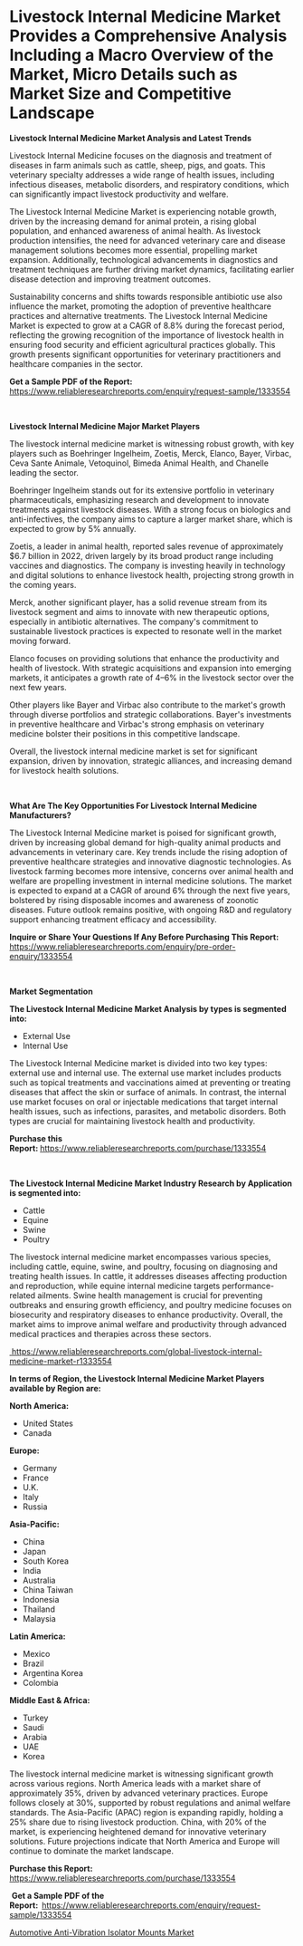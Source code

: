 <p><h1>Livestock Internal Medicine Market Provides a Comprehensive Analysis Including a Macro Overview of the Market, Micro Details such as Market Size and Competitive Landscape</h1></p><p><strong>Livestock Internal Medicine Market Analysis and Latest Trends</strong></p>
<p><p>Livestock Internal Medicine focuses on the diagnosis and treatment of diseases in farm animals such as cattle, sheep, pigs, and goats. This veterinary specialty addresses a wide range of health issues, including infectious diseases, metabolic disorders, and respiratory conditions, which can significantly impact livestock productivity and welfare. </p><p>The Livestock Internal Medicine Market is experiencing notable growth, driven by the increasing demand for animal protein, a rising global population, and enhanced awareness of animal health. As livestock production intensifies, the need for advanced veterinary care and disease management solutions becomes more essential, propelling market expansion. Additionally, technological advancements in diagnostics and treatment techniques are further driving market dynamics, facilitating earlier disease detection and improving treatment outcomes.</p><p>Sustainability concerns and shifts towards responsible antibiotic use also influence the market, promoting the adoption of preventive healthcare practices and alternative treatments. The Livestock Internal Medicine Market is expected to grow at a CAGR of 8.8% during the forecast period, reflecting the growing recognition of the importance of livestock health in ensuring food security and efficient agricultural practices globally. This growth presents significant opportunities for veterinary practitioners and healthcare companies in the sector.</p></p>
<p><strong>Get a Sample PDF of the Report:&nbsp;</strong> <a href="https://www.reliableresearchreports.com/enquiry/request-sample/1333554?utm_campaign=3002&utm_medium=2&utm_source=Github&utm_content=ia&utm_term=24032025&utm_id=livestock-internal-medicine">https://www.reliableresearchreports.com/enquiry/request-sample/1333554</a></p>
<p>&nbsp;</p>
<p><strong>Livestock Internal Medicine Major Market Players</strong></p>
<p><p>The livestock internal medicine market is witnessing robust growth, with key players such as Boehringer Ingelheim, Zoetis, Merck, Elanco, Bayer, Virbac, Ceva Sante Animale, Vetoquinol, Bimeda Animal Health, and Chanelle leading the sector. </p><p>Boehringer Ingelheim stands out for its extensive portfolio in veterinary pharmaceuticals, emphasizing research and development to innovate treatments against livestock diseases. With a strong focus on biologics and anti-infectives, the company aims to capture a larger market share, which is expected to grow by 5% annually.</p><p>Zoetis, a leader in animal health, reported sales revenue of approximately $6.7 billion in 2022, driven largely by its broad product range including vaccines and diagnostics. The company is investing heavily in technology and digital solutions to enhance livestock health, projecting strong growth in the coming years.</p><p>Merck, another significant player, has a solid revenue stream from its livestock segment and aims to innovate with new therapeutic options, especially in antibiotic alternatives. The company's commitment to sustainable livestock practices is expected to resonate well in the market moving forward.</p><p>Elanco focuses on providing solutions that enhance the productivity and health of livestock. With strategic acquisitions and expansion into emerging markets, it anticipates a growth rate of 4–6% in the livestock sector over the next few years.</p><p>Other players like Bayer and Virbac also contribute to the market's growth through diverse portfolios and strategic collaborations. Bayer's investments in preventive healthcare and Virbac's strong emphasis on veterinary medicine bolster their positions in this competitive landscape.</p><p>Overall, the livestock internal medicine market is set for significant expansion, driven by innovation, strategic alliances, and increasing demand for livestock health solutions.</p></p>
<p>&nbsp;</p>
<p><strong>What Are The Key Opportunities For Livestock Internal Medicine Manufacturers?</strong></p>
<p><p>The Livestock Internal Medicine market is poised for significant growth, driven by increasing global demand for high-quality animal products and advancements in veterinary care. Key trends include the rising adoption of preventive healthcare strategies and innovative diagnostic technologies. As livestock farming becomes more intensive, concerns over animal health and welfare are propelling investment in internal medicine solutions. The market is expected to expand at a CAGR of around 6% through the next five years, bolstered by rising disposable incomes and awareness of zoonotic diseases. Future outlook remains positive, with ongoing R&D and regulatory support enhancing treatment efficacy and accessibility.</p></p>
<p><strong>Inquire or Share Your Questions If Any Before Purchasing This Report:</strong> <a href="https://www.reliableresearchreports.com/enquiry/pre-order-enquiry/1333554?utm_campaign=3002&utm_medium=2&utm_source=Github&utm_content=ia&utm_term=24032025&utm_id=livestock-internal-medicine">https://www.reliableresearchreports.com/enquiry/pre-order-enquiry/1333554</a></p>
<p>&nbsp;</p>
<p><strong>Market Segmentation</strong></p>
<p><strong>The Livestock Internal Medicine Market Analysis by types is segmented into:</strong></p>
<p><ul><li>External Use</li><li>Internal Use</li></ul></p>
<p><p>The Livestock Internal Medicine market is divided into two key types: external use and internal use. The external use market includes products such as topical treatments and vaccinations aimed at preventing or treating diseases that affect the skin or surface of animals. In contrast, the internal use market focuses on oral or injectable medications that target internal health issues, such as infections, parasites, and metabolic disorders. Both types are crucial for maintaining livestock health and productivity.</p></p>
<p><strong>Purchase this Report:&nbsp;</strong><a href="https://www.reliableresearchreports.com/purchase/1333554?utm_campaign=3002&utm_medium=2&utm_source=Github&utm_content=ia&utm_term=24032025&utm_id=livestock-internal-medicine">https://www.reliableresearchreports.com/purchase/1333554</a></p>
<p>&nbsp;</p>
<p><strong>The Livestock Internal Medicine Market Industry Research by Application is segmented into:</strong></p>
<p><ul><li>Cattle</li><li>Equine</li><li>Swine</li><li>Poultry</li></ul></p>
<p><p>The livestock internal medicine market encompasses various species, including cattle, equine, swine, and poultry, focusing on diagnosing and treating health issues. In cattle, it addresses diseases affecting production and reproduction, while equine internal medicine targets performance-related ailments. Swine health management is crucial for preventing outbreaks and ensuring growth efficiency, and poultry medicine focuses on biosecurity and respiratory diseases to enhance productivity. Overall, the market aims to improve animal welfare and productivity through advanced medical practices and therapies across these sectors.</p></p>
<p><a href="https://www.reliableresearchreports.com/global-livestock-internal-medicine-market-r1333554?utm_campaign=3002&utm_medium=2&utm_source=Github&utm_content=ia&utm_term=24032025&utm_id=livestock-internal-medicine">&nbsp;https://www.reliableresearchreports.com/global-livestock-internal-medicine-market-r1333554</a></p>
<p><strong>In terms of Region, the Livestock Internal Medicine Market Players available by Region are:</strong></p>
<p>
    <p> <strong> North America: </strong>
        <ul>
            <li>United States</li>
            <li>Canada</li>
        </ul>
        </p> 
    <p> <strong> Europe: </strong>
        <ul>
            <li>Germany</li>
            <li>France</li>
            <li>U.K.</li>
            <li>Italy</li>
            <li>Russia</li>
        </ul>
        </p> 
    <p> <strong> Asia-Pacific: </strong>
        <ul>
            <li>China</li>
            <li>Japan</li>
            <li>South Korea</li>
            <li>India</li>
            <li>Australia</li>
            <li>China Taiwan</li>
            <li>Indonesia</li>
            <li>Thailand</li>
            <li>Malaysia</li>
        </ul>
        </p> 
    <p> <strong> Latin America: </strong>
        <ul>
            <li>Mexico</li>
            <li>Brazil</li>
            <li>Argentina Korea</li>
            <li>Colombia</li>
        </ul>
        </p> 
    <p> <strong> Middle East & Africa: </strong>
        <ul>
            <li>Turkey</li>
            <li>Saudi</li>
            <li>Arabia</li>
            <li>UAE</li>
            <li>Korea</li>
        </ul>
    </p>
    </p>
<p><p>The livestock internal medicine market is witnessing significant growth across various regions. North America leads with a market share of approximately 35%, driven by advanced veterinary practices. Europe follows closely at 30%, supported by robust regulations and animal welfare standards. The Asia-Pacific (APAC) region is expanding rapidly, holding a 25% share due to rising livestock production. China, with 20% of the market, is experiencing heightened demand for innovative veterinary solutions. Future projections indicate that North America and Europe will continue to dominate the market landscape.</p></p>
<p><strong>Purchase this Report: </strong><a href="https://www.reliableresearchreports.com/purchase/1333554?utm_campaign=3002&utm_medium=2&utm_source=Github&utm_content=ia&utm_term=24032025&utm_id=livestock-internal-medicine">https://www.reliableresearchreports.com/purchase/1333554</a></p>
<p>&nbsp;<strong>Get a Sample PDF of the Report:&nbsp;&nbsp;</strong><a href="https://www.reliableresearchreports.com/enquiry/request-sample/1333554?utm_campaign=3002&utm_medium=2&utm_source=Github&utm_content=ia&utm_term=24032025&utm_id=livestock-internal-medicine">https://www.reliableresearchreports.com/enquiry/request-sample/1333554</a></p>
<p><strong></strong></p>
<p><p><a href="https://github.com/guinoopandam/Market-Research-Report-List-1/blob/main/automotive-anti-vibration-isolator-mounts-market.md?utm_campaign=3002&utm_medium=2&utm_source=Github&utm_content=ia&utm_term=24032025&utm_id=livestock-internal-medicine">Automotive Anti-Vibration Isolator Mounts Market</a></p></p>
